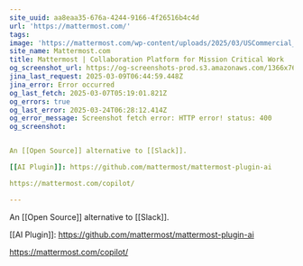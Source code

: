 ```yaml
---
site_uuid: aa8eaa35-676a-4244-9166-4f26516b4c4d
url: 'https://mattermost.com/'
tags: 
image: 'https://mattermost.com/wp-content/uploads/2025/03/USCommercial_1200x628_V2.png'
site_name: Mattermost.com
title: Mattermost | Collaboration Platform for Mission Critical Work
og_screenshot_url: https://og-screenshots-prod.s3.amazonaws.com/1366x768/80/false/458f3c54b00e63ea7395c90e36211f1cfd4a8a0b05a0fd86a7f073e9d3fb818b.jpeg
jina_last_request: 2025-03-09T06:44:59.448Z
jina_error: Error occurred
og_last_fetch: 2025-03-07T05:19:01.821Z
og_errors: true
og_last_error: 2025-03-24T06:28:12.414Z
og_error_message: Screenshot fetch error: HTTP error! status: 400
og_screenshot: 


An [[Open Source]] alternative to [[Slack]]. 

[[AI Plugin]]: https://github.com/mattermost/mattermost-plugin-ai

https://mattermost.com/copilot/

---
```




An [[Open Source]] alternative to [[Slack]]. 

[[AI Plugin]]: https://github.com/mattermost/mattermost-plugin-ai

https://mattermost.com/copilot/
